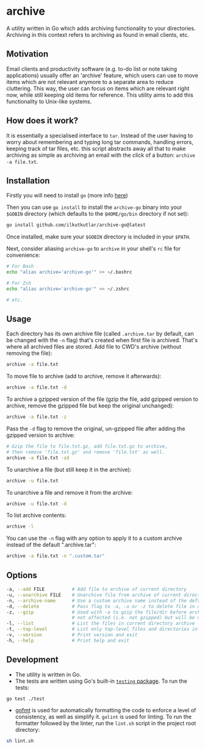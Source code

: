 # archive

A utility written in Go which adds archiving functionality to your directories. Archiving in this context refers to archiving as found in email clients, etc.

## Motivation

Email clients and productivity software (e.g. to-do list or note taking applications) usually offer an 'archive' feature, which users can use to move items which are not relevant anymore to a separate area to reduce cluttering. This way, the user can focus on items which are relevant right now, while still keeping old items for reference. This utility aims to add this functionality to Unix-like systems.

## How does it work?

It is essentially a specialised interface to `tar`. Instead of the user having to worry about remembering and typing long tar commands, handling errors, keeping track of tar files, etc. this script abstracts away all that to make archiving as simple as archiving an email with the click of a button: `archive -a file.txt`.

## Installation

Firstly you will need to install `go` (more info [here](https://golang.org/doc/install))

Then you can use `go install` to install the `archive-go` binary into your `$GOBIN` directory (which defaults to the `$HOME/go/bin` directory if not set):

```sh
go install github.com/ilkutkutlar/archive-go@latest
```

Once installed, make sure your `$GOBIN` directory is included in your `$PATH`.

Next, consider aliasing `archive-go` to `archive` in your shell's `rc` file for convenience:

```sh
# For Bash
echo "alias archive='archive-go'" >> ~/.bashrc

# For Zsh
echo "alias archive='archive-go'" >> ~/.zshrc

# etc.
```

## Usage

Each directory has its own archive file (called `.archive.tar` by default, can be changed with the `-n` flag) that's created when first file is archived. That's where all archived files are stored. Add file to CWD's archive (without removing the file):

```sh
archive -a file.txt
```

To move file to archive (add to archive, remove it afterwards):

```sh
archive -a file.txt -d
```

To archive a gzipped version of the file (gzip the file, add gzipped version to archive, remove the gzipped file but keep the original unchanged):

```sh
archive -a file.txt -z
```

Pass the `-d` flag to remove the original, un-gzipped file after adding the gzipped version to archive:

```sh
# Gzip the file to file.txt.gz, add file.txt.gz to archive,
# then remove 'file.txt.gz' and remove 'file.txt' as well.
archive -a file.txt -zd
```

To unarchive a file (but still keep it in the archive):

```sh
archive -u file.txt
```

To unarchive a file and remove it from the archive:

```sh
archive -u file.txt -d
```

To list archive contents:

```sh
archive -l
```

You can use the `-n` flag with any option to apply it to a custom archive instead of the default ".archive.tar":

```sh
archive -a file.txt -n ".custom.tar"
```

## Options

```sh
-a, --add FILE          # Add file to archive of current directory
-u, --unarchive FILE    # Unarchive file from archive of current directory
-n, --archive-name      # Use a custom archive name instead of the default .archive.tar (default ".archive.tar")
-d, --delete            # Pass flag to -a, -u or -z to delete file in dir/archive after operation
-z, --gzip              # Used with -a to gzip the file/dir before archiving it. Original file is 
                        # not affected (i.e. not gzipped) but will be deleted if -d is passed.
-l, --list              # List the files in current directory archive
-t, --top-level         # List only top-level files and directories in current directory archive
-v, --version           # Print version and exit
-h, --help              # Print help and exit
```

## Development

- The utility is written in Go.
- The tests are written using Go's built-in [`testing` package](https://pkg.go.dev/testing). To run the tests:

```sh
go test ./test
```

- [gofmt](https://pkg.go.dev/cmd/gofmt) is used for automatically formatting the code to enforce a level of consistency, as well as simplify it. `golint` is used for linting. To run the formatter followed by the linter, run the `lint.sh` script in the project root directory:

```sh
sh lint.sh
```
